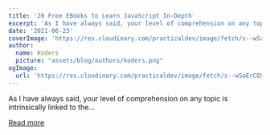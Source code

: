 ```yaml
---
title: '20 Free EBooks to Learn JavaScript In-Depth'
excerpt: 'As I have always said, your level of comprehension on any topic is intrinsically linked to the...'
date: '2021-06-23'
coverImage: 'https://res.cloudinary.com/practicaldev/image/fetch/s--wSaErCQS--/c_imagga_scale,f_auto,fl_progressive,h_420,q_auto,w_1000/https://dev-to-uploads.s3.amazonaws.com/uploads/articles/pn4i32aa6s4h32hhqz3t.png'
author:
  name: Koders
  picture: "assets/blog/authors/koders.png"
ogImage:
  url: 'https://res.cloudinary.com/practicaldev/image/fetch/s--wSaErCQS--/c_imagga_scale,f_auto,fl_progressive,h_420,q_auto,w_1000/https://dev-to-uploads.s3.amazonaws.com/uploads/articles/pn4i32aa6s4h32hhqz3t.png'
---
```


As I have always said, your level of comprehension on any topic is intrinsically linked to the...

[Read more](https://dev.to/ubahthebuilder/20-free-ebooks-to-learn-javascript-in-depth-53g2)
